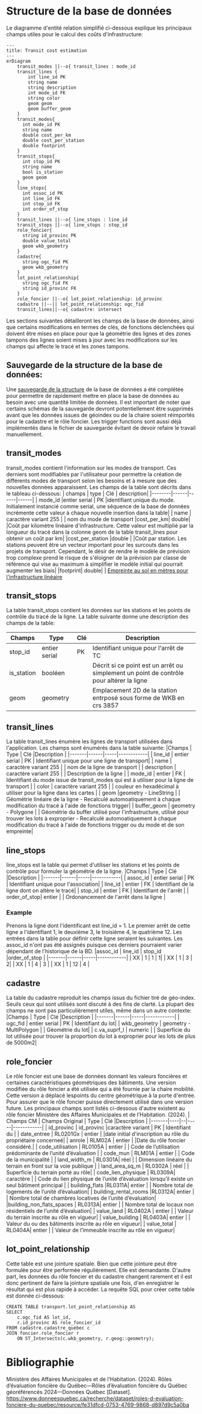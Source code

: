 # Structure de la base de données 

Le diagramme d'entité relation simplifié ci-dessous explique les principaux champs utiles pour le calcul des coûts d'infrastructure:
```mermaid
---
title: Transit cost estimation
---
erDiagram
    transit_modes ||--o{ transit_lines : mode_id
    transit_lines {
        int line_id PK
        string name
        string description
        int mode_id FK
        string color
        geom geom
        geom buffer_geom
    }
    transit_modes{
      int mode_id PK
      string name
      double cost_per_km
      double cost_per_station
      double footprint
    }
    transit_stops{
      int stop_id PK
      string name
      bool is_station
      geom geom
    }
    line_stops{
      int assoc_id PK
      int line_id FK
      int stop_id FK
      int order_of_stop
    }
    transit_lines ||--o{ line_stops : line_id
    transit_stops ||--o{ line_stops : stop_id
    role_foncier{
      string id_provinc PK
      double value_total
      geom wkb_geometry  
    }
    cadastre{
      string ogc_fid PK
      geom wkb_geometry
    }
    lot_point_relationship{
      string ogc_fid FK
      string id_provinc FK
    }
    role_foncier ||--o{ lot_point_relationship: id_provinc
    cadastre ||--|| lot_point_relationship: ogc_fid 
    transit_lines||--o{ cadastre: intersect
```
Les sections suivantes détailleront les champs de la base de données, ainsi que certains modifications en termes de clés, de fonctions déclenchées qui doivent être mises en place pour que la géométrie des lignes et des zones tampons des lignes soient mises à jour avec les modifications sur les champs qui affecte le tracé et les zones tampons.

## Sauvegarde de la structure de la base de données:
Une [sauvegarde de la structure](../../sql_reference/database_structure_backup.sql) de la base de données a été complétée pour permettre de rapidement mettre en place la base de données au besoin avec une quantité limitée de données. Il est important de noter que certains schémas de la sauvegarde devront potentiellement être supprimés avant que les données issues de géoindex ou de la chaire soient réimportés pour le cadastre et le rôle foncier. Les trigger functions sont aussi déjà implémentés dans le fichier de sauvegarde évitant de devoir refaire le travail manuellement.

## transit_modes
transit_modes contient l'information sur les modes de transport. Ces derniers sont modifiables par l'utilisateur pour permettre la création de différents modes de transport selon les besoins et à mesure que des nouvelles données apparaissent. Les champs de la table sont décrits dans le tableau ci-dessous:
| champs | type | Clé | description|
|--------|------|------|------|
| mode_id |entier serial | PK |identifiant unique du mode. Initialement instancié comme serial, une séquence de la base de données incrémente cette valeur à chaque nouvelle insertion dans la table|
| name | caractère variant 255 | | nom du mode de transport
|cost_per_km| double| |Coût par kilomètre linéaire d'infrastructure. Cette valeur est multiplié par la longueur du tracé dans la colonne geom de la table transit_lines pour obtenir un coût par km|
|cost_per_station |double | |Coût par station. Les stations peuvent être un vecteur important pour les surcouts dans les projets de transport. Cependant, le désir de rendre le modèle de prévision trop complexe prend le risque de s'éloigner de la prévision par classe de référence qui vise au maximum à simplifier le modèle initial qui pourrait augmenter les biais|
|footprint| double| | [Empreinte au sol en mètres pour l'infrastructure linéaire](../transit-infrastructure-costs/cost_estimation_review.md)

## transit_stops
La table transit_stops contient les données sur les stations et les points de contrôle du tracé de la ligne. La table suivante donne une description des champs de la table:

|Champs | Type | Clé |Description |
|-------|------|-----|------------|
| stop_id | entier serial | PK | Identifiant unique pour l'arrêt de TC|
| is_station| booléen | | Décrit si ce point est un arrêt ou simplement un point de contrôle pour altérer la ligne |
| geom | geometry | |Emplacement 2D de la station entrposé sous forme de WKB en crs 3857|

## transit_lines
La table transit_lines énumère les lignes de transport utilisées dans l'application.  Les champs sont énumérés dans la table suivante:
|Champs | Type | Clé |Description |
|-------|------|-----|------------|
| line_id | entier serial | PK | Identifiant unique pour une ligne de transport|
| name | caractère variant 255 |  | nom de la ligne de transport |
| description | caractère variant 255 | | Description de la ligne |
| mode_id | entier | FK | Identifiant du mode issue de transit_modes qui est à utiliser pour la ligne de transport |
| color | caractère variant 255 | | couleur en hexadécimal à utiliser pour la ligne dans les cartes |
| geom |geometry - LineString | | Géométrie linéaire de la ligne - Recalculé automoatiquement à chaque modification du tracé à l'aide de fonctions trigger|
| buffer_geom | geometry - Polygone | | Géométrie du buffer utilisé pour l'infrastructure, utilisé pour trouver les lots à exproprier - Recalculé automoatiquement à chaque modification du tracé à l'aide de fonctions trigger ou du mode et de son empreinte|

## line_stops
line_stops est la table qui permet d'utiliser les stations et les points de contrôle pour formuler la géométrie de la ligne. 
|Champs | Type | Clé |Description |
|-------|------|-----|------------|
| assoc_id | entier serial | PK | Identifiant unique pour l'association|
| line_id | entier | FK | Identifiant de la ligne dont on altère le tracé|
| stop_id | entier | FK | Identifiant de l'arrêt |
| order_of_stop| entier | | Ordonancement de l'arrêt dans la ligne |
### Example
Prenons la ligne dont l'identificant est line_id = 1. Le premier arrêt de cette ligne a l'identifiant 1, le deuxième 3, le troisième 4, le quatrième 12. Les entrées dans la table pour définir cette ligne seraient les suivantes. Les assoc_id n'ont pas été assignés puisque ces derniers pourraient varier dépendant de l'historique de la BD.
|assoc_id | line_id | stop_id |order_of_stop |
|-------|------|-----|------------|
| XX | 1 | 1 | 1|
| XX | 1 | 3 | 2|
| XX | 1 | 4 | 3 |
| XX | 1 | 12 | 4 |
## cadastre
La table du cadastre reproduit les champs issus du fichier tiré de géo-index. Seuils ceux qui sont utilisés sont discuté à des fins de clarté. La plupart des champs ne sont pas particulièrement utiles, même dans un autre contexte:
|Champs | Type | Clé |Description |
|-------|------|-----|------------|
| ogc_fid | entier serial | PK | Identifiant du lot|
| wkb_geometry | geometry - MultiPolygon |  | Géométrie du lot|
| c.va_suprf_l | numeric |  | Superficie du lot utilisée pour trouver la proportion du lot à exproprier pour les lots de plus de 5000m2|

## role_foncier

Le rôle foncier est une base de données donnant les valeurs foncières et certaines caractéristiques géométriques des bâtiments. Une version modifiée du rôle foncier a été utilisée qui a été fournie par la chaire mobilité. Cette version a déplacé lespoints du centre géométrique à la porte d'entrée. Pour assurer que le rôle foncier puisse directement utilisé dans une version future. Les principaux champs sont listés ci-dessous d'autre existent au rôle foncier Ministère des Affaires Municipales et de l’Habitation. (2024).
| Champs CM | Champs Original | Type | Clé |Description |
|-------|----|--|-----|------------|
| id_provinc | id_provinc |caractère variant | PK | Identifiant du |
| date_entree | RL0201Gx | entier | |date initial d'inscription au rôle du propriétaire concerneé|
| anrole | RLM02A | entier | |Date du rôle foncier considéré.|
| code_utilisation | RL0105A | entier | | Code de l’utilisation prédominante de l’unité d’évaluation |
| code_mun | RLM01A | entier | | Code de la municipalité |
| land_width_m | RL0301A| réel | | Dimension linéaire du terrain en front sur la voie publique  |
| land_area_sq_m | RL0302A | réel | | Superficie du terrain porté au rôle|
| code_lien_physique | RL0309A| caractère | | Code du lien physique de l’unité d’évaluation lorsqu’il existe un seul bâtiment principal |
| building_flats |RL0311A| entier | | Nombre total de logements de l’unité d’évaluation|
| building_rental_rooms |RL0312A| entier | | Nombre total de chambres locatives de l’unité d’évaluation|
|building_non_flats_spaces | RL0313A| entier | | Nombre total de locaux non résidentiels de l’unité d’évaluation|
| value_land | RL0402A | entier | | Valeur du terrain inscrite au rôle en vigueur|
| value_building | RL0403A| entier | | Valeur du ou des bâtiments inscrite au rôle en vigueur|
| value_total | RL0404A| entier | | Valeur de l’immeuble inscrite au rôle en vigueur|

## lot_point_relationship
Cette table est une jointure spatiale. Bien que cette jointure peut être formulée pour être performée régulièrement. Elle est demandante. D'autre part, les données du rôle foncier et du cadastre changent rarement et il est donc pertinent de faire la jointure spatiale une fois, d'en enregistrer le résultat qui est plus rapide à accéder. La requête SQL pour créer cette table est donnée ci-dessous:
```
CREATE TABLE transport.lot_point_relationship AS
SELECT 
    c.ogc_fid AS lot_id,
    r.id_provinc AS role_foncier_id
FROM cadastre.cadastre_quebec c
JOIN foncier.role_foncier r
    ON ST_Intersects(c.wkb_geometry, r.geog::geometry);
```
# Bibliographie
Ministère des Affaires Municipales et de l’Habitation. (2024). Rôles d’évaluation foncière du Québec—Rôles d’évaluation foncière du Québec géoréférencés 2024—Données Québec [Dataset]. https://www.donneesquebec.ca/recherche/dataset/roles-d-evaluation-fonciere-du-quebec/resource/fe31dfcd-0753-4769-9868-d897d9c5a0ba

